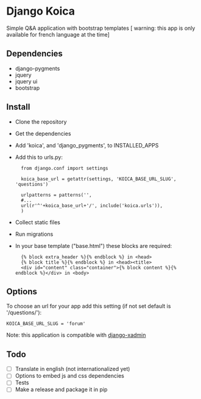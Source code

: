 Django Koica
==============

Simple Q&amp;A application with bootstrap templates [ warning: this app is only available for french language at the time]

Dependencies
--------------

- django-pygments
- jquery
- jquery ui
- bootstrap

Install
--------------

- Clone the repository
- Get the dependencies
- Add 'koica', and 'django_pygments', to INSTALLED_APPS
- Add this to urls.py:

		from django.conf import settings
		
		koica_base_url = getattr(settings, 'KOICA_BASE_URL_SLUG', 'questions')

		urlpatterns = patterns('',
		#...
		url(r'^'+koica_base_url+'/', include('koica.urls')),
	    )
    
- Collect static files
- Run migrations
- In your base template ("base.html") these blocks are required:

		{% block extra_header %}{% endblock %} in <head>
		{% block title %}{% endblock %} in <head><title>
		<div id="content" class="container">{% block content %}{% endblock %}</div> in <body>

Options
--------------

To choose an url for your app add this setting (if not set default is '/questions/'):

	KOICA_BASE_URL_SLUG = 'forum'

Note: this application is compatible with [django-xadmin](https://github.com/sshwsfc/django-xadmin)

Todo
--------------

- [ ] Translate in english (not internationalized yet)
- [ ] Options to embed js and css dependencies
- [ ] Tests
- [ ] Make a release and package it in pip
